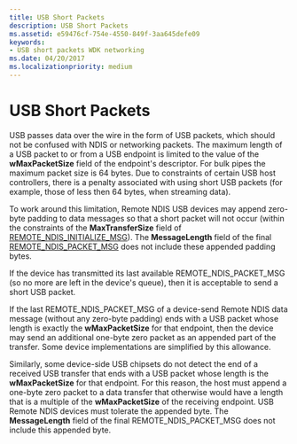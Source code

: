 ```yaml
---
title: USB Short Packets
description: USB Short Packets
ms.assetid: e59476cf-754e-4550-849f-3aa645defe09
keywords:
- USB short packets WDK networking
ms.date: 04/20/2017
ms.localizationpriority: medium
---
```


# USB Short Packets





USB passes data over the wire in the form of USB packets, which should not be confused with NDIS or networking packets. The maximum length of a USB packet to or from a USB endpoint is limited to the value of the **wMaxPacketSize** field of the endpoint's descriptor. For bulk pipes the maximum packet size is 64 bytes. Due to constraints of certain USB host controllers, there is a penalty associated with using short USB packets (for example, those of less then 64 bytes, when streaming data).

To work around this limitation, Remote NDIS USB devices may append zero-byte padding to data messages so that a short packet will not occur (within the constraints of the **MaxTransferSize** field of [REMOTE\_NDIS\_INITIALIZE\_MSG](remote-ndis-initialize-msg.md)). The **MessageLength** field of the final [REMOTE\_NDIS\_PACKET\_MSG](remote-ndis-packet-msg.md) does not include these appended padding bytes.

If the device has transmitted its last available REMOTE\_NDIS\_PACKET\_MSG (so no more are left in the device's queue), then it is acceptable to send a short USB packet.

If the last REMOTE\_NDIS\_PACKET\_MSG of a device-send Remote NDIS data message (without any zero-byte padding) ends with a USB packet whose length is exactly the **wMaxPacketSize** for that endpoint, then the device may send an additional one-byte zero packet as an appended part of the transfer. Some device implementations are simplified by this allowance.

Similarly, some device-side USB chipsets do not detect the end of a received USB transfer that ends with a USB packet whose length is the **wMaxPacketSize** for that endpoint. For this reason, the host must append a one-byte zero packet to a data transfer that otherwise would have a length that is a multiple of the **wMaxPacketSize** of the receiving endpoint. USB Remote NDIS devices must tolerate the appended byte. The **MessageLength** field of the final REMOTE\_NDIS\_PACKET\_MSG does not include this appended byte.

 

 





